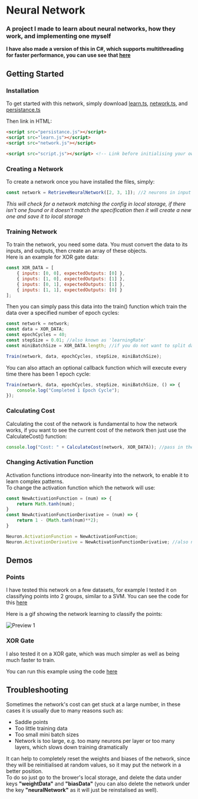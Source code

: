 # Neural Network
### A project I made to learn about neural networks, how they work, and implementing one myself
**I have also made a version of this in C#, which supports multithreading for faster performance, you can use see that [here](/Src/NetworkCS)**

## Getting Started
### Installation
To get started with this network, simply download [learn.ts](Src/Network/learn.ts), [network.ts](Src/Network/network.ts), and [persistance.ts](Src/Network/persistance.ts)

Then link in HTML:
```html
<script src="persistance.js"></script>
<script src="learn.js"></script>
<script src="network.js"></script>

<script src="script.js"></script> <!-- Link before initialising your own script>
```

### Creating a Network
To create a network once you have installed the files, simply:
```javascript
const network = RetrieveNeuralNetwork([2, 3, 1]); //2 neurons in input layer, 1 hidden layer (3 neurons), 1 neuron in output layer
```
*This will check for a network matching the config in local storage, if there isn't one found or it doesn't match the specification then it will create a new one and save it to local storage*

### Training Network
To train the network, you need some data. You must convert the data to its inputs, and outputs, then create an array of these objects. \
Here is an example for XOR gate data:
```javascript
const XOR_DATA = [
    { inputs: [0, 0], expectedOutputs: [0] },
    { inputs: [1, 0], expectedOutputs: [1] },
    { inputs: [0, 1], expectedOutputs: [1] },
    { inputs: [1, 1], expectedOutputs: [0] }
];
```

Then you can simply pass this data into the train() function which train the data over a specified number of epoch cycles:
```javascript
const network = network;
const data = XOR_DATA;
const epochCycles = 40;
const stepSize = 0.01; //also known as 'learningRate'
const miniBatchSize = XOR_DATA.length; //if you do not want to split data into mini batches then set this number equal to length of the data array

Train(network, data, epochCycles, stepSize, miniBatchSize);
```

You can also attach an optional callback function which will execute every time there has been 1 epoch cycle:
```javascript
Train(network, data, epochCycles, stepSize, miniBatchSize, () => {
    console.log("Completed 1 Epoch Cycle");
});
```

### Calculating Cost
Calculating the cost of the network is fundamental to how the network works, if you want to see the current cost of the network then just use the CalculateCost() function:
```javascript
console.log("Cost: " + CalculateCost(network, XOR_DATA)); //pass in the network object, as well as the data to test it on
```

### Changing Activation Function
Activation functions introduce non-linearity into the network, to enable it to learn complex patterns.\
To change the activation function which the network will use:
```javascript
const NewActivationFunction = (num) => {
    return Math.tanh(num);
}
const NewActivationFunctionDerivative = (num) => {
    return 1 - (Math.tanh(num)**2);
}

Neuron.ActivationFunction = NewActivationFunction;
Neuron.ActivationDerivative = NewActivationFunctionDerivative; //also need to define the derivative of the function, as it is used in backpropogation to reduce the network's cost
```

## Demos

### Points
I have tested this network on a few datasets, for example I tested it on classifying points into 2 groups, similar to a SVM. You can see the code for this [here](Src/Network/PointsDemo/script.ts)

Here is a gif showing the network learning to classify the points:

![Preview 1](Previews/Dataset1GIF.gif?raw=true)

### XOR Gate
I also tested it on a XOR gate, which was much simpler as well as being much faster to train.

You can run this example using the code [here](Src/Network/XORDemo/script.ts)


## Troubleshooting
Sometimes the network's cost can get stuck at a large number, in these cases it is usually due to many reasons such as:
- Saddle points
- Too little training data
- Too small mini batch sizes
- Network is too large, e.g. too many neurons per layer or too many layers, which slows down training dramatically

It can help to completely reset the weights and biases of the network, since they will be reinitialised at random values, so it may put the network in a better position.\
To do so just go to the brower's local storage, and delete the data under keys **"weightData"** and **"biasData"** (you can also delete the network under the key **"neuralNetwork"** as it will just be reinstalised as well).